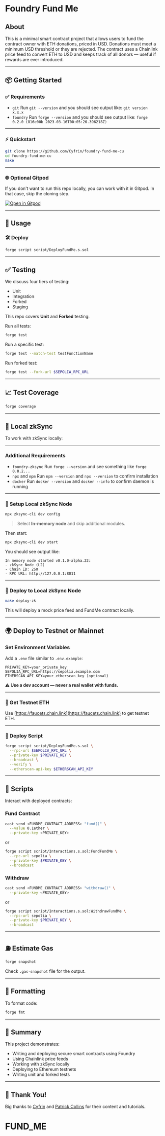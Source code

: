 # Foundry Fund Me

## About

This is a minimal smart contract project that allows users to fund the contract owner with ETH donations, priced in USD. Donations must meet a minimum USD threshold or they are rejected. The contract uses a Chainlink price feed to convert ETH to USD and keeps track of all donors — useful if rewards are ever introduced.

---

## 📦 Getting Started

### ✅ Requirements

- `git`
  Run `git --version` and you should see output like: `git version x.x.x`
- `foundry`
  Run `forge --version` and you should see output like: `forge 0.2.0 (816e00b 2023-03-16T00:05:26.396218Z)`

---

### ⚡ Quickstart

```bash
git clone https://github.com/Cyfrin/foundry-fund-me-cu
cd foundry-fund-me-cu
make
```

---

### 🌐 Optional Gitpod

If you don't want to run this repo locally, you can work with it in Gitpod. In that case, skip the cloning step.

[![Open in Gitpod](https://gitpod.io/button/open-in-gitpod.svg)](https://gitpod.io/#https://github.com/Cyfrin/foundry-fund-me-cu)

---

## 🚀 Usage

### 🛠 Deploy

```bash
forge script script/DeployFundMe.s.sol
```

---

## ✅ Testing

We discuss four tiers of testing:

- Unit
- Integration
- Forked
- Staging

This repo covers **Unit** and **Forked** testing.

Run all tests:

```bash
forge test
```

Run a specific test:

```bash
forge test --match-test testFunctionName
```

Run forked test:

```bash
forge test --fork-url $SEPOLIA_RPC_URL
```

---

## 📈 Test Coverage

```bash
forge coverage
```

---

## 🌉 Local zkSync

To work with zkSync locally:

---

### Additional Requirements

- `foundry-zksync`
  Run `forge --version` and see something like `forge 0.0.2...`
- `npx` and `npm`
  Run `npm --version` and `npx --version` to confirm installation
- `docker`
  Run `docker --version` and `docker --info` to confirm daemon is running

---

### 🧪 Setup Local zkSync Node

```bash
npx zksync-cli dev config
```

> Select **In-memory node** and skip additional modules.

Then start:

```bash
npx zksync-cli dev start
```

You should see output like:

```
In memory node started v0.1.0-alpha.22:
- zkSync Node (L2)
- Chain ID: 260
- RPC URL: http://127.0.0.1:8011
```

---

### 🚀 Deploy to Local zkSync Node

```bash
make deploy-zk
```

This will deploy a mock price feed and FundMe contract locally.

---

## 🌍 Deploy to Testnet or Mainnet

### Set Environment Variables

Add a `.env` file similar to `.env.example`:

```env
PRIVATE_KEY=your_private_key
SEPOLIA_RPC_URL=https://sepolia.example.com
ETHERSCAN_API_KEY=your_etherscan_key (optional)
```

**⚠️ Use a dev account — never a real wallet with funds.**

---

### 🔄 Get Testnet ETH

Use [https://faucets.chain.link](https://faucets.chain.link) to get testnet ETH.

---

### 🚀 Deploy Script

```bash
forge script script/DeployFundMe.s.sol \
  --rpc-url $SEPOLIA_RPC_URL \
  --private-key $PRIVATE_KEY \
  --broadcast \
  --verify \
  --etherscan-api-key $ETHERSCAN_API_KEY
```

---

## 🧩 Scripts

Interact with deployed contracts:

### Fund Contract

```bash
cast send <FUNDME_CONTRACT_ADDRESS> "fund()" \
  --value 0.1ether \
  --private-key <PRIVATE_KEY>
```

or

```bash
forge script script/Interactions.s.sol:FundFundMe \
  --rpc-url sepolia \
  --private-key $PRIVATE_KEY \
  --broadcast
```

### Withdraw

```bash
cast send <FUNDME_CONTRACT_ADDRESS> "withdraw()" \
  --private-key <PRIVATE_KEY>
```

or

```bash
forge script script/Interactions.s.sol:WithdrawFundMe \
  --rpc-url sepolia \
  --private-key $PRIVATE_KEY \
  --broadcast
```

---

## ⛽ Estimate Gas

```bash
forge snapshot
```

Check `.gas-snapshot` file for the output.

---

## 🧹 Formatting

To format code:

```bash
forge fmt
```

---

## 📌 Summary

This project demonstrates:

- Writing and deploying secure smart contracts using Foundry
- Using Chainlink price feeds
- Working with zkSync locally
- Deploying to Ethereum testnets
- Writing unit and forked tests

---

## 🙏 Thank You!

Big thanks to [Cyfrin](https://github.com/Cyfrin) and [Patrick Collins](https://github.com/PatrickAlphaC) for their content and tutorials.
# FUND_ME
